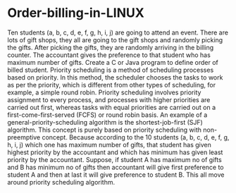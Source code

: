 # Order-billing-in-LINUX
Ten students (a, b, c, d, e, f, g, h, i, j) are going to attend an event. There are lots of gift shops, they all are going to the gift shops and randomly picking the gifts. After picking the gifts, they are randomly arriving in the billing counter.  The accountant gives the preference to that student who has maximum number of gifts. Create a C or Java program to define order of billed student. Priority scheduling is a method of scheduling processes based on priority. In this method, the scheduler chooses the tasks to work as per the priority, which is different from other types of scheduling, for example, a simple round robin. Priority scheduling involves priority assignment to every process, and processes with higher priorities are carried out first, whereas tasks with equal priorities are carried out on a first-come-first-served (FCFS) or round robin basis. An example of a general-priority-scheduling algorithm is the shortest-job-first (SJF) algorithm. This concept is purely based on priority scheduling with non-preemptive concept. Because according to the 10 students (a, b, c, d, e, f, g, h, i, j) which one has maximum number of gifts, that student has given highest priority by the accountant and which has minimum has given least priority by the accountant. Suppose, if student A has maximum no of gifts and B has minimum no of gifts then accountant will give first preference to student A and then at last it will give preference to student B. This all move around priority scheduling algorithm.
